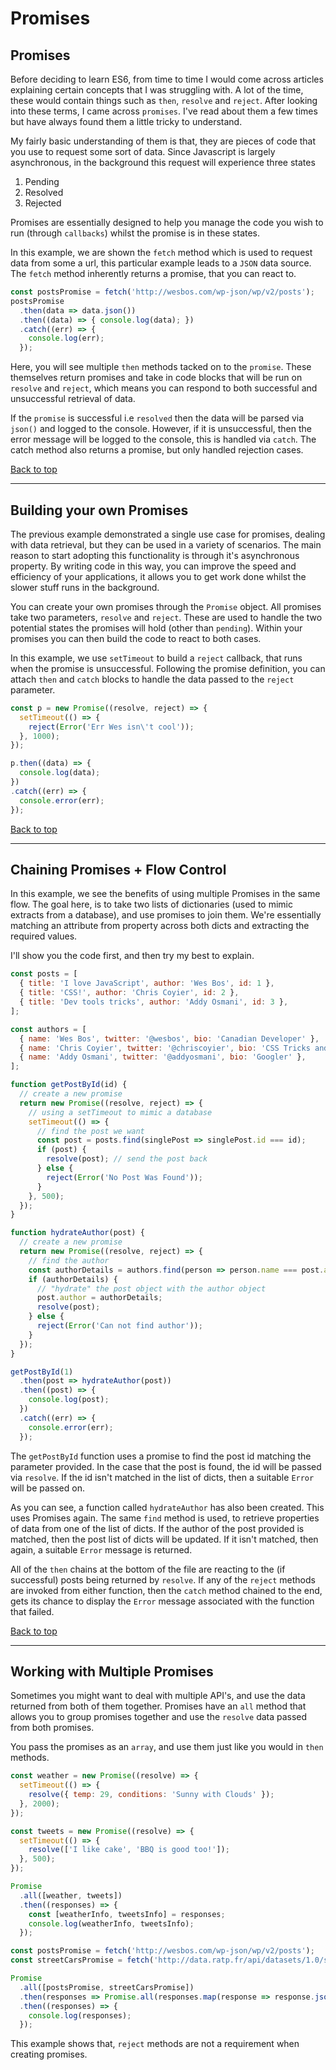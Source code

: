 # Promises

## Promises

Before deciding to learn ES6, from time to time I would come across articles explaining certain concepts that I was struggling with. A lot of the time, these would contain things such as `then`, `resolve` and `reject`. After looking into these terms, I came across `promises`. I've read about them a few times but have always found them a little tricky to understand.

My fairly basic understanding of them is that, they are pieces of code that you use to request some sort of data. Since Javascript is largely asynchronous, in the background this request will experience three states

1. Pending
2. Resolved
3. Rejected

Promises are essentially designed to help you manage the code you wish to run (through `callbacks`) whilst the promise is in these states.

In this example, we are shown the `fetch` method which is used to request data from some a url, this particular example leads to a `JSON` data source. The `fetch` method inherently returns a promise, that you can react to.

``` javascript
const postsPromise = fetch('http://wesbos.com/wp-json/wp/v2/posts');
postsPromise
  .then(data => data.json())
  .then((data) => { console.log(data); })
  .catch((err) => {
    console.log(err);
  });
```

Here, you will see multiple `then` methods tacked on to the `promise`. These themselves return promises and take in code blocks that will be run on `resolve` and `reject`, which means you can respond to both successful and unsuccessful retrieval of data.

If the `promise` is successful i.e `resolved` then the data will be parsed via `json()` and logged to the console. However, if it is unsuccessful, then the error message will be logged to the console, this is handled via `catch`. The catch method also returns a promise, but only handled rejection cases.

[Back to top](#top)
**********

## Building your own Promises

The previous example demonstrated a single use case for promises, dealing with data retrieval, but they can be used in a variety of scenarios. The main reason to start adopting this functionality is through it's asynchronous property. By writing code in this way, you can improve the speed and efficiency of your applications, it allows you to get work done whilst the slower stuff runs in the background.

You can create your own promises through the `Promise` object. All promises take two parameters, `resolve` and `reject`. These are used to handle the two potential states the promises will hold (other than `pending`). Within your promises you can then build the code to react to both cases.

In this example, we use `setTimeout` to build a `reject` callback, that runs when the promise is unsuccessful. Following the promise definition, you can attach `then` and `catch` blocks to handle the data passed to the `reject` parameter.

``` javascript
const p = new Promise((resolve, reject) => {
  setTimeout(() => {
    reject(Error('Err Wes isn\'t cool'));
  }, 1000);
});

p.then((data) => {
  console.log(data);
})
.catch((err) => {
  console.error(err);
});
```

[Back to top](#top)
**********

## Chaining Promises + Flow Control

In this example, we see the benefits of using multiple Promises in the same flow. The goal here, is to take two lists of dictionaries (used to mimic extracts from a database), and use promises to join them. We're essentially matching an attribute from property across both dicts and extracting the required values.

I'll show you the code first, and then try my best to explain.

``` javascript
const posts = [
  { title: 'I love JavaScript', author: 'Wes Bos', id: 1 },
  { title: 'CSS!', author: 'Chris Coyier', id: 2 },
  { title: 'Dev tools tricks', author: 'Addy Osmani', id: 3 },
];

const authors = [
  { name: 'Wes Bos', twitter: '@wesbos', bio: 'Canadian Developer' },
  { name: 'Chris Coyier', twitter: '@chriscoyier', bio: 'CSS Tricks and CodePen' },
  { name: 'Addy Osmani', twitter: '@addyosmani', bio: 'Googler' },
];

function getPostById(id) {
  // create a new promise
  return new Promise((resolve, reject) => {
    // using a setTimeout to mimic a database
    setTimeout(() => {
      // find the post we want
      const post = posts.find(singlePost => singlePost.id === id);
      if (post) {
        resolve(post); // send the post back
      } else {
        reject(Error('No Post Was Found'));
      }
    }, 500);
  });
}

function hydrateAuthor(post) {
  // create a new promise
  return new Promise((resolve, reject) => {
    // find the author
    const authorDetails = authors.find(person => person.name === post.author);
    if (authorDetails) {
      // "hydrate" the post object with the author object
      post.author = authorDetails;
      resolve(post);
    } else {
      reject(Error('Can not find author'));
    }
  });
}

getPostById(1)
  .then(post => hydrateAuthor(post))
  .then((post) => {
    console.log(post);
  })
  .catch((err) => {
    console.error(err);
  });
```



The `getPostById` function uses a promise to find the post id matching the parameter provided. In the case that the post is found, the id will be passed via `resolve`. If the id isn't matched in the list of dicts, then a suitable `Error` will be passed on.

As you can see, a function called `hydrateAuthor` has also been created. This uses Promises again. The same `find` method is used, to retrieve properties of data from one of the list of dicts. If the author of the post provided is matched, then the post list of dicts will be updated. If it isn't matched, then again, a suitable `Error` message is returned.

All of the `then` chains at the bottom of the file are reacting to the (if successful) posts being returned by `resolve`. If any of the `reject` methods are invoked from either function, then the `catch` method chained to the end, gets its chance to display the `Error` message associated with the function that failed.

 
[Back to top](#top)
**********

## Working with Multiple Promises

Sometimes you might want to deal with multiple API's, and use the data returned from both of them together. Promises have an `all` method that allows you to group promises together and use the `resolve` data passed from both promises.

You pass the promises as an `array`, and use them just like you would in `then` methods.

``` javascript
const weather = new Promise((resolve) => {
  setTimeout(() => {
    resolve({ temp: 29, conditions: 'Sunny with Clouds' });
  }, 2000);
});

const tweets = new Promise((resolve) => {
  setTimeout(() => {
    resolve(['I like cake', 'BBQ is good too!']);
  }, 500);
});

Promise
  .all([weather, tweets])
  .then((responses) => {
    const [weatherInfo, tweetsInfo] = responses;
    console.log(weatherInfo, tweetsInfo);
  });

const postsPromise = fetch('http://wesbos.com/wp-json/wp/v2/posts');
const streetCarsPromise = fetch('http://data.ratp.fr/api/datasets/1.0/search/?q=paris');

Promise
  .all([postsPromise, streetCarsPromise])
  .then(responses => Promise.all(responses.map(response => response.json())))
  .then((responses) => {
    console.log(responses);
  });
```

This example shows that, `reject` methods are not a requirement when creating promises.
